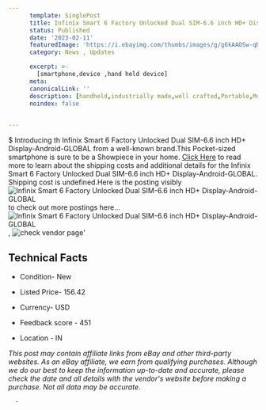 ```yaml
---
      template: SinglePost
      title: Infinix Smart 6 Factory Unlocked Dual SIM-6.6 inch HD+ Display-Android-GLOBAL
      status: Published
      date: '2023-02-11'
      featuredImage: 'https://i.ebayimg.com/thumbs/images/g/g6kAAOSw-qNi4nPl/s-l225.jpg'
      category: News , Updates

      excerpt: >-
        [smartphone,device ,hand held device]
      meta:
      canonicalLink: ''
      description: [handheld,industrially made,well crafted,Portable,Mobile,Compact,Convenient,Lightweight,Maneuverable,Man-portable,Miniature,Carriable,Hand-held,Light,Holdable,Transportable,Mobile device,Pocket-sized,On-the-go,Wireless,Cordless,Compact size,Convenient size, smartphone,device ,hand held device]
      noindex: false
      

---
```

$
      Introducing th Infinix Smart 6 Factory Unlocked Dual SIM-6.6 inch HD+ Display-Android-GLOBAL from a well-known brand.This Pocket-sized smartphone is sure to be a Showpiece in your home. [Click Here](https://www.ebay.com/itm/334515718613?hash=item4de2b0c9d5%3Ag%3Ag6kAAOSw-qNi4nPl&amdata=enc%3AAQAHAAAA4HWgb%2BhzI01Ijh3S8%2F3rQ9NcE1wsWz%2Bd1KHqI6FQoGI1Kg7DXo7fyRQKByj0H0kXYopg69ilD1LDOSIm6CaHA2YyiGo8CvcKfr7CRm0YCeVZoUeBYIKmV5J7VGA1F54w1C8R1RJAA7VW7%2B2JctyehhzPIPwwxqgH0YcJZAvIoFGMh1R7QzhOHmuUBH%2BO%2BbgpF%2FnnmIwe2bkLRrqJM94xPQC56%2BIhrto8XsBywVZ9PJiHGJWXTzz61bVPXDKFei0msHpJNP98VveNU%2BpONUO%2BoC73WH4BK4nqCJHmNjY9RBCI&mkevt=1&mkcid=1&mkrid=711-53200-19255-0&campid=%253CePNCampaignId%253E&customid=%253CreferenceId%253E&toolid=10049) to read more to learn about the shipping costs and additional details for the Infinix Smart 6 Factory Unlocked Dual SIM-6.6 inch HD+ Display-Android-GLOBAL. Shipping cost is undefined.Here is the posting visibly ![Infinix Smart 6 Factory Unlocked Dual SIM-6.6 inch HD+ Display-Android-GLOBAL](https://i.ebayimg.com/thumbs/images/g/g6kAAOSw-qNi4nPl/s-l225.jpg) to check out more postings here... ![Infinix Smart 6 Factory Unlocked Dual SIM-6.6 inch HD+ Display-Android-GLOBAL](https://i.ebayimg.com/images/g/g6kAAOSw-qNi4nPl/s-l500.jpg), ![check vendor page](https://origin-galleryplus.ebayimg.com/ws/web/334515718613_2_0_1/225x225.jpg,https://origin-galleryplus.ebayimg.com/ws/web/334515718613_3_0_1/225x225.jpg,https://origin-galleryplus.ebayimg.com/ws/web/334515718613_4_0_1/225x225.jpg,https://origin-galleryplus.ebayimg.com/ws/web/334515718613_5_0_1/225x225.jpg)'

      

 ## Technical Facts 



     
      

 - Condition- New 


      

 - Listed Price- 156.42 


      

 - Currency- USD 


      

 - Feedback score - 451 


      

 - Location - IN 


      
      

 *_This post may contain affiliate links from eBay and other third-party websites. As an eBay affiliate, we earn from qualifying purchases. Although we do our best to keep the information up-to-date and accurate, please check the date and all details with the vendor's website before making a purchase. Not all data may be accurate._*




      -
